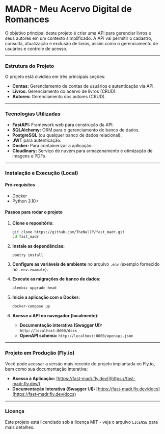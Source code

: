 # MADR - Meu Acervo Digital de Romances

O objetivo principal deste projeto é criar uma API para gerenciar livros e seus autores em um contexto simplificado. A API vai permitir o cadastro, consulta, atualização e exclusão de livros, assim como o gerenciamento de usuários e controle de acesso.

---

### Estrutura do Projeto

O projeto está dividido em três principais seções:

* **Contas:** Gerenciamento de contas de usuários e autenticação via API.
* **Livros:** Gerenciamento do acervo de livros (CRUD).
* **Autores:** Gerenciamento dos autores (CRUD).

---

### Tecnologias Utilizadas

* **FastAPI:** Framework web para construção da API.
* **SQLAlchemy:** ORM para o gerenciamento do banco de dados.
* **PostgreSQL** (ou qualquer banco de dados relacional).
* **JWT** para autenticação.
* **Docker:** Para containerizar a aplicação.
* **Cloudinary:** Serviço de nuvem para armazenamento e otimização de imagens e PDFs.


---

### Instalação e Execução (Local)

#### Pré-requisitos

* Docker
* Python 3.10+

#### Passos para rodar o projeto

1.  **Clone o repositório:**
    ```bash
    git clone https://github.com/TheNullP/fast_madr.git
    cd fast_madr
    ```

2.  **Instale as dependências:**
    ```bash
    poetry install
    ```

3.  **Configure as variáveis de ambiente** no arquivo `.env` (exemplo fornecido no `.env.example`).

4.  **Execute as migrações de banco de dados:**
    ```bash
    alembic upgrade head
    ```

5.  **Inicie a aplicação com o Docker:**
    ```bash
    docker-compose up
    ```

6.  **Acesse a API no navegador (localmente):**
    * **Documentação interativa (Swagger UI):** `http://localhost:8000/docs`
    * **OpenAPI schema:** `http://localhost:8000/openapi.json`

---

### Projeto em Produção (Fly.io)

Você pode acessar a versão mais recente do projeto implantada no Fly.io, bem como sua documentação interativa:

* **Acesso à Aplicação:** [https://fast-madr.fly.dev/](https://fast-madr.fly.dev/)
* **Documentação Interativa (Swagger UI):** [https://fast-madr.fly.dev/docs](https://fast-madr.fly.dev/docs)

---

### Licença

Este projeto está licenciado sob a licença MIT - veja o arquivo `LICENSE` para mais detalhes.
